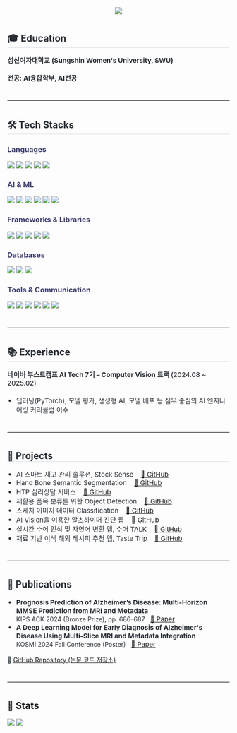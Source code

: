 <!-- Header Banner -->
<div align="center">
  <img src="https://capsule-render.vercel.app/api?type=waving&color=1E90FF&height=240&text=JIWOO's%20GITHUB&animation=fadeIn&fontColor=ffffff&fontSize=50" />
</div>

<!-- Education -->
<div style="text-align: left; margin-top: 40px;">
  <h2 style="border-bottom: 1px solid #d8dee4; color: #282d33;">🎓 Education</h2>
  <div style="font-weight: 700; font-size: 15px; color: #282d33; margin-top: 8px;">
    성신여자대학교 (Sungshin Women's University, SWU)<br/><br/>
    전공: AI융합학부, AI전공
  </div>
</div>


<hr style="border: none; border-top: 1px solid #d8dee4; margin: 40px 0;" />

<!-- Tech Stack -->
<div style="text-align: left;">
  <h2 style="border-bottom: 1px solid #d8dee4; color: #282d33;">🛠️ Tech Stacks</h2>

  <!-- Languages -->
  <h3 style="color: #403F6F; margin-top: 24px;">Languages</h3>
  <div style="margin-bottom: 12px;">
    <img src="https://img.shields.io/badge/Python-3776AB?style=for-the-badge&logo=Python&logoColor=white"/>
    <img src="https://img.shields.io/badge/JavaScript-F7DF1E?style=for-the-badge&logo=JavaScript&logoColor=white"/>
    <img src="https://img.shields.io/badge/Java-007396?style=for-the-badge&logo=Java&logoColor=white"/>
    <img src="https://img.shields.io/badge/C++-00599C?style=for-the-badge&logo=C%2B%2B&logoColor=white"/>
    <img src="https://img.shields.io/badge/HTML5-E34F26?style=for-the-badge&logo=HTML5&logoColor=white"/>
  </div>

  <!-- AI & ML -->
  <h3 style="color: #403F6F; margin-top: 24px;">AI & ML</h3>
  <div style="margin-bottom: 12px;">
    <img src="https://img.shields.io/badge/PyTorch-EE4C2C?style=for-the-badge&logo=PyTorch&logoColor=white"/>
    <img src="https://img.shields.io/badge/TensorFlow-FF6F00?style=for-the-badge&logo=TensorFlow&logoColor=white"/>
    <img src="https://img.shields.io/badge/scikit--learn-F7931E?style=for-the-badge&logo=scikit-learn&logoColor=white"/>
    <img src="https://img.shields.io/badge/OpenCV-5C3EE8?style=for-the-badge&logo=OpenCV&logoColor=white"/>
    <img src="https://img.shields.io/badge/HuggingFace-FFD21F?style=for-the-badge&logo=huggingface&logoColor=white"/>
    <img src="https://img.shields.io/badge/WandB-FFBE00?style=for-the-badge&logo=Weights%20%26%20Biases&logoColor=white"/>
  </div>

  <!-- Frameworks & Libraries -->
  <h3 style="color: #403F6F; margin-top: 24px;">Frameworks & Libraries</h3>
  <div style="margin-bottom: 12px;">
    <img src="https://img.shields.io/badge/FastAPI-009688?style=for-the-badge&logo=FastAPI&logoColor=white"/>
    <img src="https://img.shields.io/badge/Django-092E20?style=for-the-badge&logo=Django&logoColor=white"/>
    <img src="https://img.shields.io/badge/React-61DAFB?style=for-the-badge&logo=React&logoColor=black"/>
    <img src="https://img.shields.io/badge/ReactNative-61DAFB?style=for-the-badge&logo=React&logoColor=black"/>
    <img src="https://img.shields.io/badge/Expo-000020?style=for-the-badge&logo=Expo&logoColor=white"/>
  </div>

  <!-- Databases -->
  <h3 style="color: #403F6F; margin-top: 24px;">Databases</h3>
  <div style="margin-bottom: 12px;">
    <img src="https://img.shields.io/badge/PostgreSQL-316192?style=for-the-badge&logo=PostgreSQL&logoColor=white"/>
    <img src="https://img.shields.io/badge/Supabase-3ECF8E?style=for-the-badge&logo=Supabase&logoColor=white"/>
    <img src="https://img.shields.io/badge/MySQL-4479A1?style=for-the-badge&logo=MySQL&logoColor=white"/>
  </div>

  <!-- Tools & Communication -->
  <h3 style="color: #403F6F; margin-top: 24px;">Tools & Communication</h3>
  <div style="margin-bottom: 12px;">
    <img src="https://img.shields.io/badge/Git-F05032?style=for-the-badge&logo=Git&logoColor=white"/>
    <img src="https://img.shields.io/badge/GitHub-181717?style=for-the-badge&logo=GitHub&logoColor=white"/>
    <img src="https://img.shields.io/badge/Docker-2496ED?style=for-the-badge&logo=Docker&logoColor=white"/>
    <img src="https://img.shields.io/badge/Jira-0052CC?style=for-the-badge&logo=Jira&logoColor=white"/>
    <img src="https://img.shields.io/badge/Slack-4A154B?style=for-the-badge&logo=Slack&logoColor=white"/>
    <img src="https://img.shields.io/badge/Notion-000000?style=for-the-badge&logo=Notion&logoColor=white"/>
  </div>
</div>

<hr style="border: none; border-top: 1px solid #d8dee4; margin: 40px 0;" />

<!-- Experience -->
<div style="text-align: left; margin-top: 40px;">
  <h2 style="border-bottom: 1px solid #d8dee4; color: #282d33;">📚 Experience</h2>
  <div style="font-weight: 700; font-size: 15px; color: #282d33; margin-top: 8px;">
    네이버 부스트캠프 AI Tech 7기 – Computer Vision 트랙 <span style="font-weight: 500;">(2024.08 ~ 2025.02)</span><br/><br/>
    <ul style="padding-left: 20px; font-weight: 400; margin: 0;">
      <li>딥러닝(PyTorch), 모델 평가, 생성형 AI, 모델 배포 등 실무 중심의 AI 엔지니어링 커리큘럼 이수</li>
    </ul>
  </div>
</div>

<hr style="border: none; border-top: 1px solid #d8dee4; margin: 40px 0;" />

<!-- Projects -->
<div style="text-align: left; margin-top: 40px;">
  <h2 style="border-bottom: 1px solid #d8dee4; color: #282d33;">💼 Projects</h2>
  <div style="font-size: 15px; color: #282d33; margin-top: 8px;">
    <ul style="padding-left: 20px; list-style-type: disc;">
      <li>
        AI 스마트 재고 관리 솔루션, Stock Sense&nbsp;
        <a href="https://github.com/zangzoo/Stock-Sense" target="_blank" style="margin-left: 8px;">🔗 GitHub</a>
      </li>
      <li>
        Hand Bone Semantic Segmentation&nbsp;
        <a href="https://github.com/zangzoo/Hand-Bone-Semantic-Segmentation" target="_blank" style="margin-left: 8px;">🔗 GitHub</a>
      </li>
      <li>
        HTP 심리상담 서비스&nbsp;
        <a href="https://github.com/zangzoo/HTP-Drawing-Analysis" target="_blank" style="margin-left: 8px;">🔗 GitHub</a>
      </li>
      <li>
        재활용 품목 분류를 위한 Object Detection&nbsp;
        <a href="https://github.com/zangzoo/Recycle-Detector-Classifier" target="_blank" style="margin-left: 8px;">🔗 GitHub</a>
      </li>
      <li>
        스케치 이미지 데이터 Classification&nbsp;
        <a href="https://github.com/zangzoo/Sketch-Classifier" target="_blank" style="margin-left: 8px;">🔗 GitHub</a>
      </li>
      <li>
        AI Vision을 이용한 알츠하이머 진단 웹&nbsp;
        <a href="https://github.com/zangzoo/BrainWorks-Web" target="_blank" style="margin-left: 8px;">🔗 GitHub</a>
      </li>
      <li>
        실시간 수어 인식 및 자연어 변환 앱, 수어 TALK&nbsp;
        <a href="https://github.com/zangzoo/Sueo-Talk" target="_blank" style="margin-left: 8px;">🔗 GitHub</a>
      </li>
      <li>
        재료 기반 이색 해외 레시피 추천 앱, Taste Trip&nbsp;
        <a href="https://github.com/zangzoo/Taste-Trip" target="_blank" style="margin-left: 8px;">🔗 GitHub</a>
      </li>
    </ul>
  </div>
</div>


<hr style="border: none; border-top: 1px solid #d8dee4; margin: 40px 0;" />

<!-- Publications -->
<div style="text-align: left; margin-top: 40px;">
  <h2 style="border-bottom: 1px solid #d8dee4; color: #282d33;">📄 Publications</h2>
  <div style="font-size: 15px; color: #282d33; margin-top: 8px;">
    <ul style="padding-left: 20px; list-style-type: disc;">
      <li>
        <strong>Prognosis Prediction of Alzheimer’s Disease: Multi-Horizon MMSE Prediction from MRI and Metadata</strong><br/>
        <span style="font-size: 14px;">KIPS ACK 2024 (Bronze Prize), pp. 686–687</span>
        <a href="https://drive.google.com/file/d/1TAbvF0PwFMSDRorrUg6_eCjNLEYiTP4O/view?usp=drive_link" target="_blank" style="margin-left: 8px;">📄 Paper</a>
      </li>
      <li>
        <strong>A Deep Learning Model for Early Diagnosis of Alzheimer's Disease Using Multi-Slice MRI and Metadata Integration</strong><br/>
        <span style="font-size: 14px;">KOSMI 2024 Fall Conference (Poster)</span>
        <a href="https://drive.google.com/file/d/1dbiCpb2bz-N80J7KH8Wulh0q4p1TyCka/view?usp=drive_link" target="_blank" style="margin-left: 8px;">📄 Paper</a>
      </li>
    </ul>
    <div style="font-size: 14px; margin-top: 8px;">
      🔗 <a href="https://github.com/zangzoo/BrainWorks-Web" target="_blank">GitHub Repository (논문 코드 저장소)</a>
    </div>
  </div>
</div>

<hr style="border: none; border-top: 1px solid #d8dee4; margin: 40px 0;" />

<!-- Stats -->
<div style="text-align: left;">
  <h2>🏅 Stats</h2>
  <div>
    <img src="https://github-readme-stats-zangzoos-projects.vercel.app/api?username=zangzoo&show_icons=true&count_private=true&hide_rank=true&bg_color=60,ffffff,ffffff&title_color=000000&text_color=000000" />
    <img src="https://github-readme-stats-zangzoos-projects.vercel.app/api/top-langs/?username=zangzoo&layout=compact&bg_color=60,ffffff,ffffff&title_color=000000&text_color=000000" />
  </div>
</div>
